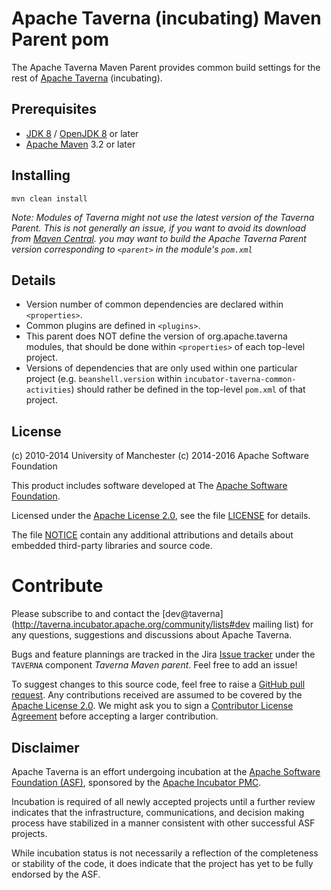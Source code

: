 # Apache Taverna (incubating) Maven Parent pom

The Apache Taverna Maven Parent provides common build settings for the rest of
[Apache Taverna](http://taverna.incubator.apache.org/code/) (incubating).

## Prerequisites

- [JDK 8](http://www.oracle.com/technetwork/java/javase/downloads/) / [OpenJDK 8](http://openjdk.java.net/) or later
- [Apache Maven](https://maven.apache.org/download.cgi) 3.2 or later


## Installing

    mvn clean install

_Note: Modules of Taverna might not use the latest version of the Taverna
Parent. This is not generally an issue, if you want to avoid its download
from [Maven Central](http://central.maven.org/maven2/org/apache/taverna/).
you may want to build the Apache Taverna Parent version corresponding to
`<parent>` in the module's `pom.xml`_


## Details

- Version number of common dependencies are declared within `<properties>`.
- Common plugins are defined in `<plugins>`.
- This parent does NOT define the version of org.apache.taverna modules, that should
be done within `<properties>` of each top-level project.
- Versions of dependencies that are only used within one particular project
(e.g. `beanshell.version` within `incubator-taverna-common-activities`)
should rather be defined in the top-level `pom.xml` of that project.



## License

(c) 2010-2014 University of Manchester
(c) 2014-2016 Apache Software Foundation

This product includes software developed at The
[Apache Software Foundation](http://www.apache.org/).

Licensed under the
[Apache License 2.0](https://www.apache.org/licenses/LICENSE-2.0), see the file
[LICENSE](LICENSE) for details.

The file [NOTICE](NOTICE) contain any additional attributions and
details about embedded third-party libraries and source code.


# Contribute

Please subscribe to and contact the
[dev@taverna](http://taverna.incubator.apache.org/community/lists#dev mailing list)
for any questions, suggestions and discussions about
Apache Taverna.

Bugs and feature plannings are tracked in the Jira
[Issue tracker](https://issues.apache.org/jira/browse/TAVERNA/component/12326807)
under the `TAVERNA` component _Taverna Maven parent_. Feel free
to add an issue!

To suggest changes to this source code, feel free to raise a
[GitHub pull request](https://github.com/apache/incubator-taverna-maven-parent/pulls).
Any contributions received are assumed to be covered by the [Apache License
2.0](https://www.apache.org/licenses/LICENSE-2.0). We might ask you
to sign a [Contributor License Agreement](https://www.apache.org/licenses/#clas)
before accepting a larger contribution.



## Disclaimer

Apache Taverna is an effort undergoing incubation at the
[Apache Software Foundation (ASF)](http://www.apache.org/),
sponsored by the
[Apache Incubator PMC](http://incubator.apache.org/).

Incubation is required of all newly accepted projects until a further review
indicates that the infrastructure, communications, and decision making process
have stabilized in a manner consistent with other successful ASF projects.

While incubation status is not necessarily a reflection of the completeness
or stability of the code, it does indicate that the project has yet to be
fully endorsed by the ASF.
